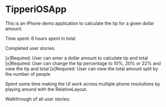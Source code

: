 # TipperiOSApp

This is an iPhone demo application to calculate the tip for a given dollar amount. 

Time spent: 6 hours spent in total

Completed user stories:

 [x]Required: User can enter a dollar amount to calculate tip and total
 [x]Required: User can change the tip percentage to 10%, 20% or 22% and view the tip and total
 [x]Required: User can view the total amount split by the number of people 


Spent some time making the UI work across multiple phone resolutions by playing around with the RelativeLayout.

Walkthrough of all user stories:
